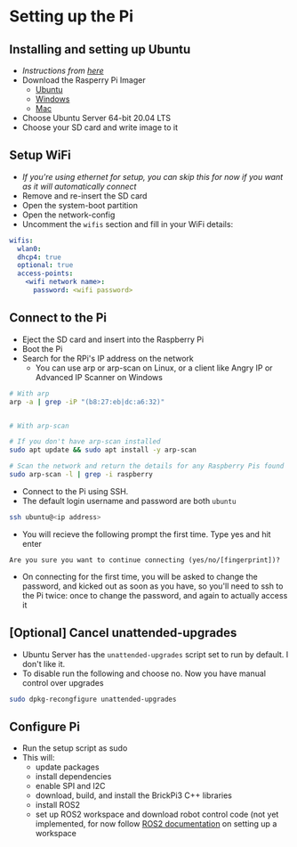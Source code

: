 # Setting up the Pi

## Installing and setting up Ubuntu

- *Instructions from [here](https://ubuntu.com/tutorials/how-to-install-ubuntu-on-your-raspberry-pi#1-overview)*
- Download the Rasperry Pi Imager
  - [Ubuntu](https://downloads.raspberrypi.org/imager/imager_amd64.deb)
  - [Windows](https://downloads.raspberrypi.org/imager/imager.exe)
  - [Mac](https://downloads.raspberrypi.org/imager/imager.dmg)
- Choose Ubuntu Server 64-bit 20.04 LTS
- Choose your SD card and write image to it

## Setup WiFi

- *If you're using ethernet for setup, you can skip this for now if you want as it will automatically connect*
- Remove and re-insert the SD card
- Open the system-boot partition
- Open the network-config
- Uncomment the `wifis` section and fill in your WiFi details:

```YAML
wifis:
  wlan0:
  dhcp4: true
  optional: true
  access-points:
    <wifi network name>:
      password: <wifi password>
```

## Connect to the Pi

- Eject the SD card and insert into the Raspberry Pi
- Boot the Pi
- Search for the RPi's IP address on the network
  - You can use arp or arp-scan on Linux, or a client like Angry IP or Advanced IP Scanner on Windows

```bash
# With arp
arp -a | grep -iP "(b8:27:eb|dc:a6:32)"


# With arp-scan

# If you don't have arp-scan installed
sudo apt update && sudo apt install -y arp-scan

# Scan the network and return the details for any Raspberry Pis found
sudo arp-scan -l | grep -i raspberry
```

- Connect to the Pi using SSH.
- The default login username and password are both `ubuntu`

```bash
ssh ubuntu@<ip address>
```

- You will recieve the following prompt the first time. Type yes and hit enter

```text
Are you sure you want to continue connecting (yes/no/[fingerprint])?
```

- On connecting for the first time, you will be asked to change the password, and kicked out as soon as you have, so you'll need to ssh to the Pi twice: once to change the password, and again to actually access it

## [Optional] Cancel unattended-upgrades

- Ubuntu Server has the `unattended-upgrades` script set to run by default. I don't like it.
- To disable run the following and choose no. Now you have manual control over upgrades

```bash
sudo dpkg-recongfigure unattended-upgrades
```

## Configure Pi

- Run the setup script as sudo
- This will:
  - update packages
  - install dependencies
  - enable SPI and I2C
  - download, build, and install the BrickPi3 C++ libraries
  - install ROS2
  - set up ROS2 workspace and download robot control code (not yet implemented, for now follow [ROS2 documentation](https://docs.ros.org/en/foxy/Tutorials/Workspace/Creating-A-Workspace.html) on setting up a workspace
